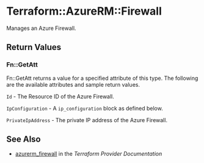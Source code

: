 # Terraform::AzureRM::Firewall

Manages an Azure Firewall.

## Return Values

### Fn::GetAtt

Fn::GetAtt returns a value for a specified attribute of this type. The following are the available attributes and sample return values.

`Id` - The Resource ID of the Azure Firewall.

`IpConfiguration` - A `ip_configuration` block as defined below.

`PrivateIpAddress` - The private IP address of the Azure Firewall.

## See Also

* [azurerm_firewall](https://www.terraform.io/docs/providers/azurerm/r/firewall.html) in the _Terraform Provider Documentation_